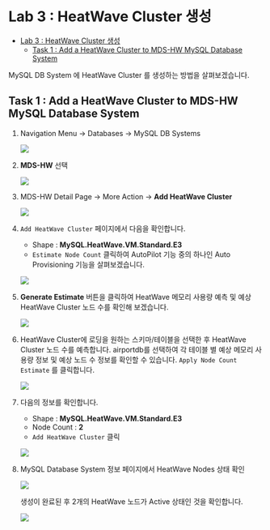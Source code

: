 # Lab 3 : HeatWave Cluster 생성

- [Lab 3 : HeatWave Cluster 생성](#lab-3--heatwave-cluster-생성)
  - [Task 1 : Add a HeatWave Cluster to MDS-HW MySQL Database System](#task-1--add-a-heatwave-cluster-to-mds-hw-mysql-database-system)


MySQL DB System 에 HeatWave Cluster 를 생성하는 방법을 살펴보겠습니다.


## Task 1 : Add a HeatWave Cluster to MDS-HW MySQL Database System

1. Navigation Menu -> Databases -> MySQL DB Systems

    ![](images/mds01.png) 

2. **MDS-HW** 선택 

    ![](images/heatwave-create-01.png)

3. MDS-HW Detail Page -> More Action -> **Add HeatWave Cluster**

    ![](images/heatwave-create-02.png)

4. `Add HeatWave Cluster` 페이지에서 다음을 확인합니다.
    - Shape : **MySQL.HeatWave.VM.Standard.E3**
    - `Estimate Node Count` 클릭하여 AutoPilot 기능 중의 하나인 Auto Provisioning 기능을 살펴보겠습니다.

    ![](images/heatwave-create-03.png)

5. **Generate Estimate** 버튼을 클릭하여 HeatWave 메모리 사용량 예측 및 예상 HeatWave Cluster 노드 수를 확인해 보겠습니다.

    ![](images/heatwave-create-04.png)

6. HeatWave Cluster에 로딩을 원하는 스키마/테이블을 선택한 후 HeatWave Cluster 노드 수를 예측합니다.  airportdb를 선택하여 각 테이블 별 예상 메모리 사용량 정보 및 예상 노드 수 정보를 확인할 수 있습니다.  `Apply Node Count Estimate` 를 클릭합니다.

    ![](images/heatwave-create-05.png)

7. 다음의 정보를 확인합니다.
    - Shape : **MySQL.HeatWave.VM.Standard.E3**
    - Node Count : **2**
    - `Add HeatWave Cluster` 클릭

    ![](images/heatwave-create-06.png)

8.  MySQL Database System 정보 페이지에서 HeatWave Nodes 상태 확인

    ![](images/heatwave-create-07.png)

    생성이 완료된 후 2개의 HeatWave 노드가 Active 상태인 것을 확인합니다.

    ![](images/heatwave-create-08.png)

